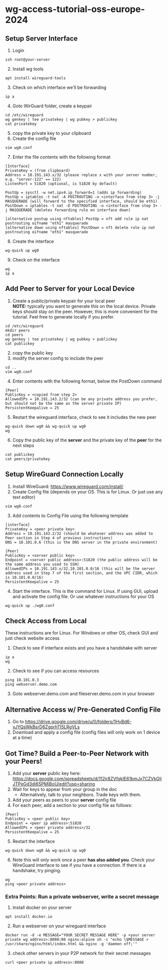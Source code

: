 # wg-access-tutorial-oss-europe-2024

## Setup Server Interface

1. Login  
```
ssh root@your-server
```
2. Install wg tools  
```
apt install wireguard-tools
```
3. Check on which interface we'll be forwarding  
```
ip a
```
4. Goto WirGuard folder, create a keypair  
```
cd /etc/wireguard
wg genkey | tee privatekey | wg pubkey > publickey
cat privatekey
```
5. copy the private key to your clipboard  
6. Create the config file  
```
vim wg0.conf
```
7. Enter the file contents with the following format  
```
[Interface]
PrivateKey = (from clipboard)
Address = 10.191.143.x/32 (please replace x with your server number, e.g. "server-122" == 122)
ListenPort = 51820 (optional, is 51820 by default)

PostUp = sysctl -w net.ipv4.ip_forward=1 (adds ip forwarding)
PostUp = iptables -t nat -A POSTROUTING -o <interface from step 3> -j MASQUERADE (will forward to the specified interface, should be eth1)
PostDown = iptables -t nat -D POSTROUTING -o <interface from step 3> -j MASQUERADE (deletes forwarding rule on interface down)

[alternative postup using nftables] PostUp = nft add rule ip nat postrouting oifname "eth1" masquerade
[alternative down using nftables] PostDown = nft delete rule ip nat postrouting oifname "eth1" masquerade
```
8. Create the interface       
```
wg-quick up wg0
```
9. Check on the interface  
```
wg
ip a
```

## Add Peer to Server for your Local Device

1. Create a public/private keypair for your local peer  
**NOTE:** typically you want to generate this on the local device. Private keys should stay on the peer. However, this is more convenient for the tutorial. Feel free to generate locally if you prefer.   
```
cd /etc/wireguard
mkdir peers
cd peers
wg genkey | tee privatekey | wg pubkey > publickey
cat publickey
```
2. copy the public key  
3. modify the server config to include the peer    
```
cd ..
vim wg0.conf
```
4. Enter contents with the following format, below the PostDown command  
```
[Peer]
PublicKey = <copied from step 2>
AllowedIPs = 10.191.143.2/32 (can be any private address you prefer, but should not be the same as the server private IP)
PersistentKeepalive = 25
```
5. Restart the wireguard interface, check to see it includes the new peer  
```
wg-quick down wg0 && wg-quick up wg0
wg
```
6. Copy the public key of the **server** and the private key of the **peer** for the next steps  
```
cat publickey
cat peers/privatekey
```

## Setup WireGuard Connection Locally

1. Install WireGuard: https://www.wireguard.com/install/
2. Create Config file (depends on your OS. This is for Linux. Or just use any text editor)
```
vim wg0.conf
```
3. Add contents to Config File using the following template  
```
[interface]
PrivateKey = <peer private key>
Address = 10.191.143.2/32 (should be whatever address was added to Peer section in Step 4 of previous instructions)
DNS = 10.101.0.6 (this is the DNS server in the private environment)

[Peer]
PublicKey = <server public key>
Endpoint = <server public address>:51820 (the public address will be the same address you used to SSH)
AllowedIPs = 10.191.143.x/32,10.101.0.0/16 (this will be the server address used in Step 7 of the first section, and the VPC CIDR, which is 10.101.0.0/16)
PersistentKeepalive = 25
```
4. Start the interface. This is the command for Linux. If using GUI, upload and activate the config file. Or use whatever instructions for your OS  
```
wg-quick up ./wg0.conf
```
## Check Access from Local

These instructions are for Linux. For Windows or other OS, check GUI and just check website access

1. Check to see if interface exists and you have a handshake with server
```
ip a
wg
```
2. Check to see if you can access resources  
```
ping 10.101.0.3
ping webserver.demo.com
```
3. Goto webserver.demo.com and fileserver.demo.com in your browser  

## Alternative Access w/ Pre-Generated Config File

1. Go to https://drive.google.com/drive/u/0/folders/1HyBd6-vJYQsWkBsrD6ZgprhTI5LRgVLs
2. Download and apply a config file (config files will only work on 1 device at a time)

## Got Time? Build a Peer-to-Peer Network with your Peers!

1. Add your **server** public key here: https://docs.google.com/spreadsheets/d/112ir8ZVfqklE61bmJx7CZVkGIjJTPeGd3di6SPMiBoU/edit?usp=sharing   
2. Wait for keys to appear from your group in the doc  
    - Alternatively, talk to your neighbors. Trade keys with them.  
4. Add your peers as peers to your **server** config file  
5. For each peer, add a section to your config file as follows:  
```
[Peer]
PublicKey = <peer public key>
Endpoint = <peer ip address>:51820
AllowedIPs = <peer private address>/32
PersistentKeepalive = 25
```
5. Restart the interface  
```
wg-quick down wg0 && wg-quick up wg0
```
6. Note this will only work once a peer **has also added you**. Check your WireGuard interface to see if you have a connection. If there is a handshake, try pinging.  
```
wg
ping <peer private address>
```
### Extra Points: Run a private webserver, write a secret message
1. Install docker on your server
```
apt install docker.io
```
2. Run a webserver on your wireguard interface
```
docker run -d -e MESSAGE="YOUR SECRET MESSAGE HERE" -p <your server private wg address>:8080:80 nginx:alpine sh -c "echo \$MESSAGE > /usr/share/nginx/html/index.html && nginx -g 'daemon off;'"
```
3. check other servers in your P2P network for their secret messages
```
curl <peer private ip address>:8080
```
